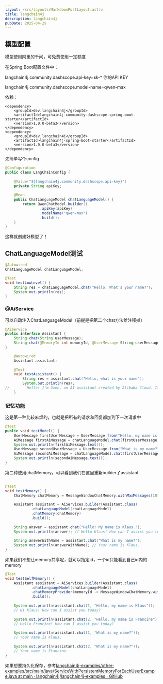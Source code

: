 ```yaml
---
layout: /src/layouts/MarkdownPostLayout.astro
title: langchain4j
description: langchain4j
pubDate: 2025-04-29
---
```

## 模型配置
模型使用阿里的千问，可免费使用一定额度

在Spring Boot配置文件中：

langchain4j.community.dashscope.api-key=sk-*   你的API KEY

langchain4j.community.dashscope.model-name=qwen-max

依赖：

```
<dependency>  
    <groupId>dev.langchain4j</groupId>  
    <artifactId>langchain4j-community-dashscope-spring-boot-starter</artifactId>  
    <version>1.0.0-beta3</version>  
</dependency>  
<dependency>  
    <groupId>dev.langchain4j</groupId>  
    <artifactId>langchain4j-spring-boot-starter</artifactId>  
    <version>1.0.0-beta3</version>  
</dependency>
```

先简单写个config
```Java
@Configuration  
public class LangChainConfig {  
  
    @Value("${langchain4j.community.dashscope.api-key}")  
    private String apiKey;  
  
    @Bean  
    public ChatLanguageModel chatLanguageModel() {  
        return QwenChatModel.builder()  
                .apiKey(apiKey)  
                .modelName("qwen-max")  
                .build();  
    }  
}
```

这样就创建好模型了！

## ChatLanguageModel测试

```Java
@Autowired  
ChatLanguageModel chatLanguageModel;

@Test  
void testLowLevel() {  
    String res = chatLanguageModel.chat("Hello, What's your name?");  
    System.out.println(res);  
}
```

### @AiService  

可以自动注入ChatLanguageModel（前提是把第二个chat方法给注释掉）

```Java
@AiService  
public interface Assistant {  
    String chat(String userMessage);  
    String chat(@MemoryId int memoryId, @UserMessage String userMessage);  
}
```

```Java
    @Autowired  
    Assistant assistant;  
  
    @Test  
    void testAssistant() {  
        String res = assistant.chat("Hello, what is your name");  
        System.out.println(res);  
//        Hello! I'm Qwen, an AI assistant created by Alibaba Cloud. It's nice to meet you. How can I assist you today?  
    }
```
### 记忆功能

这是第一种比较麻烦的，也就是把所有的请求和回复都加到下一次请求中
```Java
@Test  
public void testModel() {  
    UserMessage firstUserMessage = UserMessage.from("Hello, my name is Klaus");  
    AiMessage firstAiMessage = chatLanguageModel.chat(firstUserMessage).aiMessage(); // Hi Klaus, how can I help you?  
    System.out.println(firstAiMessage.text());  
    UserMessage secondUserMessage = UserMessage.from("What is my name?");  
    AiMessage secondAiMessage = chatLanguageModel.chat(firstUserMessage, firstAiMessage, secondUserMessage).aiMessage(); // Klaus  
    System.out.println(secondAiMessage.text());  
}
```
第二种使用chatMemory，可以看到我们在这里重新builder了assistant
```Java
  
@Test  
void testMemory() {  
    ChatMemory chatMemory = MessageWindowChatMemory.withMaxMessages(10);  
  
    Assistant assistant = AiServices.builder(Assistant.class)  
            .chatLanguageModel(chatLanguageModel)  
            .chatMemory(chatMemory)  
            .build();  
  
    String answer = assistant.chat("Hello! My name is Klaus.");  
    System.out.println(answer); // Hello Klaus! How can I assist you today?  
  
    String answerWithName = assistant.chat("What is my name?");  
    System.out.println(answerWithName); // Your name is Klaus.  
}
```
如果我们不想让memory共享呢，就可以指定id，一个id只能看到自己id内的memory
```Java
@Test  
void testSelfMemory() {  
    Assistant assistant = AiServices.builder(Assistant.class)  
            .chatLanguageModel(chatLanguageModel)  
            .chatMemoryProvider(memoryId -> MessageWindowChatMemory.withMaxMessages(10))  
            .build();  
  
    System.out.println(assistant.chat(1, "Hello, my name is Klaus"));  
    // Hi Klaus! How can I assist you today?  
  
    System.out.println(assistant.chat(2, "Hello, my name is Francine"));  
    // Hello Francine! How can I assist you today?  
  
    System.out.println(assistant.chat(1, "What is my name?"));  
    // Your name is Klaus.  
  
    System.out.println(assistant.chat(2, "What is my name?"));  
    // Your name is Francine.  
}
```

如果想要持久化保存，参考[langchain4j-examples/other-examples/src/main/java/ServiceWithPersistentMemoryForEachUserExample.java at main · langchain4j/langchain4j-examples · GitHub](https://github.com/langchain4j/langchain4j-examples/blob/main/other-examples/src/main/java/ServiceWithPersistentMemoryForEachUserExample.java)
